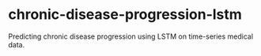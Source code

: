 # chronic-disease-progression-lstm
Predicting chronic disease progression using LSTM on time-series medical data.

